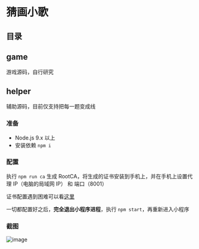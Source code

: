 # 猜画小歌

## 目录

## game

游戏源码，自行研究

## helper

辅助源码，目前仅支持把每一题变成线

### 准备

- Node.js 9.x 以上
- 安装依赖 `npm i`

### 配置

执行 `npm run ca` 生成 RootCA，将生成的证书安装到手机上，并在手机上设置代理 IP（电脑的局域网 IP） 和 端口（8001）

证书配置遇到困难可以看[这里](http://anyproxy.io/cn/#%E8%AF%81%E4%B9%A6%E9%85%8D%E7%BD%AE)

一切都配置好之后，**完全退出小程序进程**，执行 `npm start`，再重新进入小程序

### 截图

![image](https://user-images.githubusercontent.com/8413791/43114825-76ffffb4-8f33-11e8-87ef-2ae4e9b3e601.png)
